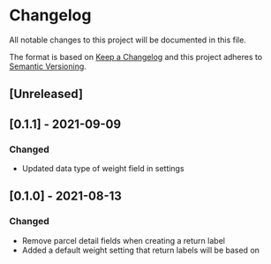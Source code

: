 # Changelog

All notable changes to this project will be documented in this file.

The format is based on [Keep a Changelog](http://keepachangelog.com/en/1.0.0/)
and this project adheres to [Semantic Versioning](http://semver.org/spec/v2.0.0.html).

## [Unreleased]

## [0.1.1] - 2021-09-09

### Changed

- Updated data type of weight field in settings

## [0.1.0] - 2021-08-13

### Changed

- Remove parcel detail fields when creating a return label
- Added a default weight setting that return labels will be based on
